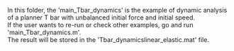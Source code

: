 In this folder, the 'main_Tbar_dynamics' is the example of dynamic analysis of a planner T bar with unbalanced initial force and initial speed.  
If the user wants to re-run or check other examples, go and run 'main_Tbar_dynamics.m'.    
The result will be stored in the 'Tbar_dynamicslinear_elastic.mat' file.
